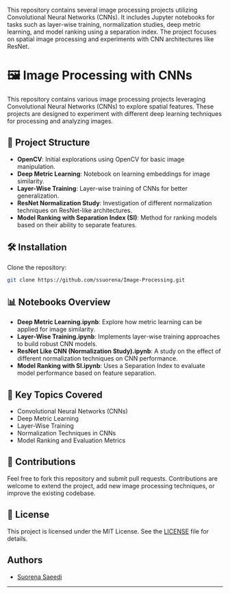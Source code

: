 This repository contains several image processing projects utilizing Convolutional Neural Networks (CNNs). It includes Jupyter notebooks for tasks such as layer-wise training, normalization studies, deep metric learning, and model ranking using a separation index. The project focuses on spatial image processing and experiments with CNN architectures like ResNet.


# 🖼️ Image Processing with CNNs

This repository contains various image processing projects leveraging Convolutional Neural Networks (CNNs) to explore spatial features. These projects are designed to experiment with different deep learning techniques for processing and analyzing images.

## 📂 Project Structure

- **OpenCV**: Initial explorations using OpenCV for basic image manipulation.
- **Deep Metric Learning**: Notebook on learning embeddings for image similarity.
- **Layer-Wise Training**: Layer-wise training of CNNs for better generalization.
- **ResNet Normalization Study**: Investigation of different normalization techniques on ResNet-like architectures.
- **Model Ranking with Separation Index (SI)**: Method for ranking models based on their ability to separate features.

## 🛠️ Installation

Clone the repository:

   ```bash
   git clone https://github.com/ssuorena/Image-Processing.git
   ```

## 📊 Notebooks Overview

- **Deep Metric Learning.ipynb**: Explore how metric learning can be applied for image similarity.
- **Layer-Wise Training.ipynb**: Implements layer-wise training approaches to build robust CNN models.
- **ResNet Like CNN (Normalization Study).ipynb**: A study on the effect of different normalization techniques on CNN performance.
- **Model Ranking with SI.ipynb**: Uses a Separation Index to evaluate model performance based on feature separation.

## 🧠 Key Topics Covered

- Convolutional Neural Networks (CNNs)
- Deep Metric Learning
- Layer-Wise Training
- Normalization Techniques in CNNs
- Model Ranking and Evaluation Metrics

## 🤝 Contributions

Feel free to fork this repository and submit pull requests. Contributions are welcome to extend the project, add new image processing techniques, or improve the existing codebase.

## 📄 License

This project is licensed under the MIT License. See the [LICENSE](LICENSE) file for details.

## Authors

- [Suorena Saeedi](https://github.com/ssuorena)

---
